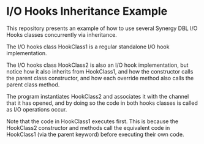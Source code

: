 
# I/O Hooks Inheritance Example

This repository presents an example of how to use several Synergy DBL I/O Hooks
classes concurrently via inheritance.

The I/O hooks class HookClass1 is a regular standalone I/O hook implementation.

The I/O hooks class HookClass2 is also an I/O hook implementation, but notice
how it also inherits from HookClass1, and how the constructor calls the parent
class constructor, and how each override method also calls the parent class
method.

The program instantiates HookClass2 and associates it with the channel that
it has opened, and by doing so the code in both hooks classes is called
as I/O operations occur.

Note that the code in HookClass1 executes first. This is because the
HookClass2 constructor and methods call the equivalent code in HookClass1
(via the parent keyword) before executing their own code.
